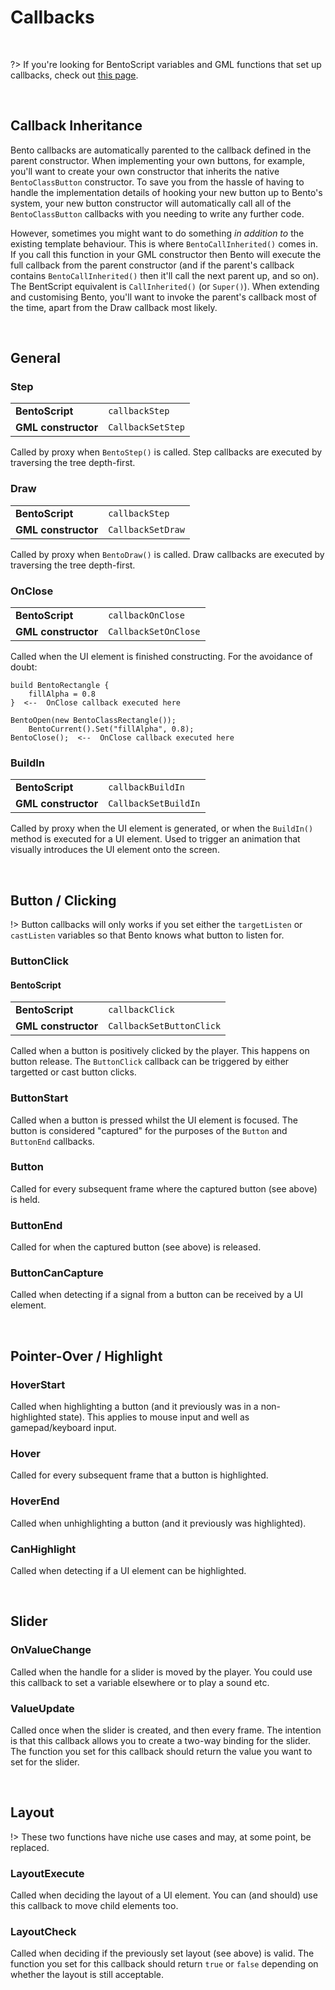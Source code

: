 # Callbacks

&nbsp;

?> If you're looking for BentoScript variables and GML functions that set up callbacks, check out [this page](Shared-Callbacks).

&nbsp;

## Callback Inheritance

Bento callbacks are automatically parented to the callback defined in the parent constructor. When implementing your own buttons, for example, you'll want to create your own constructor that inherits the native `BentoClassButton` constructor. To save you from the hassle of having to handle the implementation details of hooking your new button up to Bento's system, your new button constructor will automatically call all of the `BentoClassButton` callbacks with you needing to write any further code.

However, sometimes you might want to do something *in addition to* the existing template behaviour. This is where `BentoCallInherited()` comes in. If you call this function in your GML constructor then Bento will execute the full callback from the parent constructor (and if the parent's callback contains `BentoCallInherited()` then it'll call the next parent up, and so on). The BentScript equivalent is `CallInherited()` (or `Super()`). When extending and customising Bento, you'll want to invoke the parent's callback most of the time, apart from the Draw callback most likely.

&nbsp;

## General

### Step

<table>
    <tr>
		<td><b>BentoScript</b></td>
		<td><code>callbackStep</code></td>
    </tr>
    <tr>
		<td><b>GML constructor</b></td>
		<td><code>CallbackSetStep</code></td>
    </tr>
</table>

Called by proxy when `BentoStep()` is called. Step callbacks are executed by traversing the tree depth-first.

### Draw

<table>
    <tr>
		<td><b>BentoScript</b></td>
		<td><code>callbackStep</code></td>
    </tr>
    <tr>
		<td><b>GML constructor</b></td>
		<td><code>CallbackSetDraw</code></td>
    </tr>
</table>

Called by proxy when `BentoDraw()` is called. Draw callbacks are executed by traversing the tree depth-first.

### OnClose

<table>
    <tr>
		<td><b>BentoScript</b></td>
		<td><code>callbackOnClose</code></td>
    </tr>
    <tr>
		<td><b>GML constructor</b></td>
		<td><code>CallbackSetOnClose</code></td>
    </tr>
</table>

Called when the UI element is finished constructing. For the avoidance of doubt:

```
build BentoRectangle {
	fillAlpha = 0.8
}  <--  OnClose callback executed here
```

```gml
BentoOpen(new BentoClassRectangle());
	BentoCurrent().Set("fillAlpha", 0.8);
BentoClose();  <--  OnClose callback executed here
```

### BuildIn

<table>
    <tr>
		<td><b>BentoScript</b></td>
		<td><code>callbackBuildIn</code></td>
    </tr>
    <tr>
		<td><b>GML constructor</b></td>
		<td><code>CallbackSetBuildIn</code></td>
    </tr>
</table>

Called by proxy when the UI element is generated, or when the `BuildIn()` method is executed for a UI element. Used to trigger an animation that visually introduces the UI element onto the screen.

&nbsp;

## Button / Clicking

!> Button callbacks will only works if you set either the `targetListen` or `castListen` variables so that Bento knows what button to listen for.

### ButtonClick

<!-- tabs:start -->

#### **BentoScript**

<table>
    <tr>
		<td><b>BentoScript</b></td>
		<td><code>callbackClick</code></td>
    </tr>
    <tr>
		<td><b>GML constructor</b></td>
		<td><code>CallbackSetButtonClick</code></td>
    </tr>
</table>

Called when a button is positively clicked by the player. This happens on button release. The `ButtonClick` callback can be triggered by either targetted or cast button clicks.

<!-- tabs:end -->

### ButtonStart

Called when a button is pressed whilst the UI element is focused. The button is considered "captured" for the purposes of the `Button` and `ButtonEnd` callbacks.

### Button

Called for every subsequent frame where the captured button (see above) is held.

### ButtonEnd

Called for when the captured button (see above) is released.

### ButtonCanCapture

Called when detecting if a signal from a button can be received by a UI element.

&nbsp;

## Pointer-Over / Highlight

### HoverStart

Called when highlighting a button (and it previously was in a non-highlighted state). This applies to mouse input and well as gamepad/keyboard input.

### Hover

Called for every subsequent frame that a button is highlighted.

### HoverEnd

Called when unhighlighting a button (and it previously was highlighted).

### CanHighlight

Called when detecting if a UI element can be highlighted.

&nbsp;

## Slider

### OnValueChange

Called when the handle for a slider is moved by the player. You could use this callback to set a variable elsewhere or to play a sound etc. 

### ValueUpdate

Called once when the slider is created, and then every frame. The intention is that this callback allows you to create a two-way binding for the slider. The function you set for this callback should return the value you want to set for the slider.

&nbsp;

## Layout

!> These two functions have niche use cases and may, at some point, be replaced.

### LayoutExecute

Called when deciding the layout of a UI element. You can (and should) use this callback to move child elements too.

### LayoutCheck

Called when deciding if the previously set layout (see above) is valid. The function you set for this callback should return `true` or `false` depending on whether the layout is still acceptable.